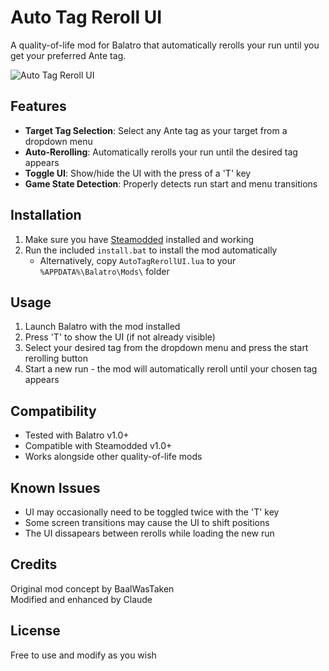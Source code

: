 # Auto Tag Reroll UI

A quality-of-life mod for Balatro that automatically rerolls your run until you get your preferred Ante tag.

![Auto Tag Reroll UI](https://i.imgur.com/placeholder.png)

## Features

- **Target Tag Selection**: Select any Ante tag as your target from a dropdown menu
- **Auto-Rerolling**: Automatically rerolls your run until the desired tag appears
- **Toggle UI**: Show/hide the UI with the press of a 'T' key
- **Game State Detection**: Properly detects run start and menu transitions

## Installation

1. Make sure you have [Steamodded](https://github.com/Steamopollys/Steamodded) installed and working
2. Run the included `install.bat` to install the mod automatically
   - Alternatively, copy `AutoTagRerollUI.lua` to your `%APPDATA%\Balatro\Mods\` folder

## Usage

1. Launch Balatro with the mod installed
2. Press 'T' to show the UI (if not already visible)
3. Select your desired tag from the dropdown menu and press the start rerolling button
4. Start a new run - the mod will automatically reroll until your chosen tag appears

## Compatibility

- Tested with Balatro v1.0+
- Compatible with Steamodded v1.0+
- Works alongside other quality-of-life mods

## Known Issues

- UI may occasionally need to be toggled twice with the 'T' key
- Some screen transitions may cause the UI to shift positions
- The UI dissapears between rerolls while loading the new run

## Credits

Original mod concept by BaalWasTaken  
Modified and enhanced by Claude

## License

Free to use and modify as you wish 
